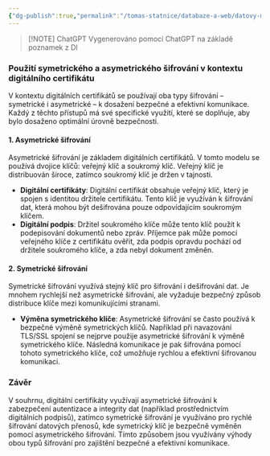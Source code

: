 ```yaml
---
{"dg-publish":true,"permalink":"/tomas-statnice/databaze-a-web/datovy-management/procesy-zprcovani-dat/asymetricke-a-symetricke-sifrovani/","tags":["tomas","datovy_management","databaze_a_web"],"noteIcon":""}
---
```


> [!NOTE] ChatGPT
> Vygenerováno pomocí ChatGPT na základě poznamek z DI
### Použití symetrického a asymetrického šifrování v kontextu digitálního certifikátu

V kontextu digitálních certifikátů se používají oba typy šifrování – symetrické i asymetrické – k dosažení bezpečné a efektivní komunikace. Každý z těchto přístupů má své specifické využití, které se doplňuje, aby bylo dosaženo optimální úrovně bezpečnosti.

#### 1. **Asymetrické šifrování**
Asymetrické šifrování je základem digitálních certifikátů. V tomto modelu se používá dvojice klíčů: veřejný klíč a soukromý klíč. Veřejný klíč je distribuován široce, zatímco soukromý klíč je držen v tajnosti.

- **Digitální certifikáty**: Digitální certifikát obsahuje veřejný klíč, který je spojen s identitou držitele certifikátu. Tento klíč je využíván k šifrování dat, která mohou být dešifrována pouze odpovídajícím soukromým klíčem.
- **Digitální podpis**: Držitel soukromého klíče může tento klíč použít k podepisování dokumentů nebo zpráv. Příjemce pak může pomocí veřejného klíče z certifikátu ověřit, zda podpis opravdu pochází od držitele soukromého klíče, a zda nebyl dokument změněn.

#### 2. **Symetrické šifrování**
Symetrické šifrování využívá stejný klíč pro šifrování i dešifrování dat. Je mnohem rychlejší než asymetrické šifrování, ale vyžaduje bezpečný způsob distribuce klíče mezi komunikujícími stranami.

- **Výměna symetrického klíče**: Asymetrické šifrování se často používá k bezpečné výměně symetrických klíčů. Například při navazování TLS/SSL spojení se nejprve použije asymetrické šifrování k výměně symetrického klíče. Následná komunikace je pak šifrována pomocí tohoto symetrického klíče, což umožňuje rychlou a efektivní šifrovanou komunikaci.

### Závěr
V souhrnu, digitální certifikáty využívají asymetrické šifrování k zabezpečení autentizace a integrity dat (například prostřednictvím digitálních podpisů), zatímco symetrické šifrování je využíváno pro rychlé šifrování datových přenosů, kde symetrický klíč je bezpečně vyměněn pomocí asymetrického šifrování. Tímto způsobem jsou využívány výhody obou typů šifrování pro zajištění bezpečné a efektivní komunikace.